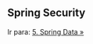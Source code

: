 ## Spring Security



Ir para: [5. Spring Data »](/content/EcossistemaSpring/6-SpringData/SpringDataJPA.md)